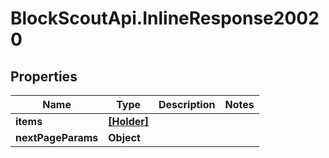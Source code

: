 # BlockScoutApi.InlineResponse20020

## Properties
Name | Type | Description | Notes
------------ | ------------- | ------------- | -------------
**items** | [**[Holder]**](Holder.md) |  | 
**nextPageParams** | **Object** |  | 
